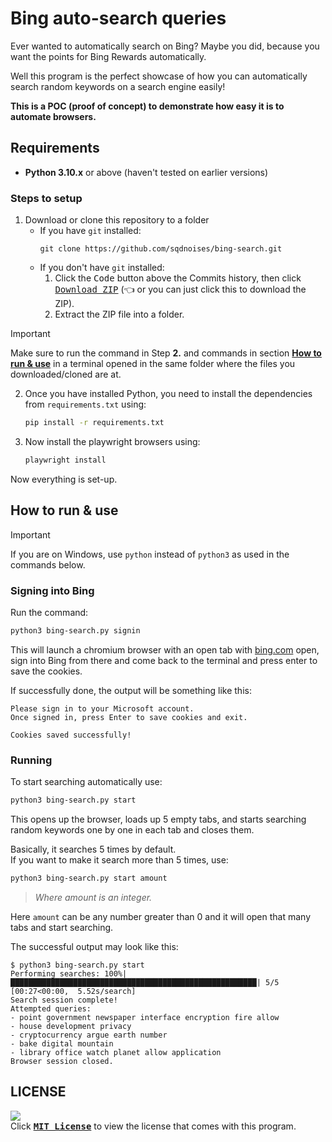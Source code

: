 # Bing auto-search queries
Ever wanted to automatically search on Bing? Maybe you did, because you want the points for Bing Rewards automatically.

Well this program is the perfect showcase of how you can automatically search random keywords on a search engine easily!

**This is a POC (proof of concept) to demonstrate how easy it is to automate browsers.**

## Requirements
- **Python 3.10.x** or above (haven't tested on earlier versions)

### Steps to setup
1. Download or clone this repository to a folder
    - If you have `git` installed:
        ```
        git clone https://github.com/sqdnoises/bing-search.git
        ```
    - If you don't have `git` installed:
      1. Click the <kbd>Code</kbd> button above the Commits history, then click [<kbd>Download ZIP<kbd>](https://github.com/sqdnoises/bing-search/archive/refs/heads/main.zip) (👈 or you can just click this to download the ZIP).
      2. Extract the ZIP file into a folder.

> [!IMPORTANT]
> Make sure to run the command in Step **2.** and commands in section [**How to run & use**](#how-to-run--use) in a terminal opened in the same folder where the files you downloaded/cloned are at.

2. Once you have installed Python, you need to install the dependencies from `requirements.txt` using:
    ```sh
    pip install -r requirements.txt
    ```

3. Now install the playwright browsers using:
    ```sh
    playwright install
    ```

Now everything is set-up.

## How to run & use
> [!IMPORTANT]
> If you are on Windows, use `python` instead of `python3` as used in the commands below.

### Signing into Bing
Run the command:
```sh
python3 bing-search.py signin
```

This will launch a chromium browser with an open tab with [bing.com](https://bing.com/) open, sign into Bing from there and come back to the terminal and press enter to save the cookies.

If successfully done, the output will be something like this:
```
Please sign in to your Microsoft account.
Once signed in, press Enter to save cookies and exit.

Cookies saved successfully!
```

### Running
To start searching automatically use:
```sh
python3 bing-search.py start
```

This opens up the browser, loads up 5 empty tabs, and starts searching random keywords one by one in each tab and closes them.

Basically, it searches 5 times by default.\
If you want to make it search more than 5 times, use:
```sh
python3 bing-search.py start amount
```
> *Where amount is an integer.*

Here `amount` can be any number greater than 0 and it will open that many tabs and start searching.

The successful output may look like this:
```
$ python3 bing-search.py start
Performing searches: 100%|███████████████████████████████████████████████████████| 5/5 [00:27<00:00,  5.52s/search]
Search session complete!
Attempted queries:
- point government newspaper interface encryption fire allow
- house development privacy
- cryptocurrency argue earth number
- bake digital mountain
- library office watch planet allow application
Browser session closed.
```

## LICENSE
[![](https://img.shields.io/badge/LICENSE-MIT-red?style=for-the-badge&labelColor=black)](LICENSE)\
Click **[<kbd>MIT License</kbd>](LICENSE)** to view the license that comes with this program.